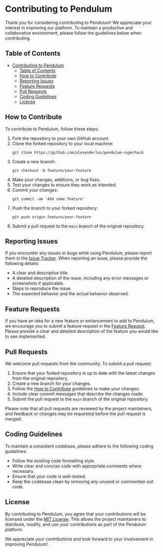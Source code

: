 # Contributing to Pendulum

Thank you for considering contributing to Pendulum! We appreciate your interest in improving our platform. To maintain a productive and collaborative environment, please follow the guidelines below when contributing.

## Table of Contents

- [Contributing to Pendulum](#contributing-to-pendulum)
  - [Table of Contents](#table-of-contents)
  - [How to Contribute](#how-to-contribute)
  - [Reporting Issues](#reporting-issues)
  - [Feature Requests](#feature-requests)
  - [Pull Requests](#pull-requests)
  - [Coding Guidelines](#coding-guidelines)
  - [License](#license)

## How to Contribute

To contribute to Pendulum, follow these steps:

1. Fork the repository to your own GitHub account.
2. Clone the forked repository to your local machine:
   ```
   git clone https://github.com/alexanderles/pendulum-superhack
   ```
3. Create a new branch:
   ```
   git checkout -b feature/your-feature
   ```
4. Make your changes, additions, or bug fixes.
5. Test your changes to ensure they work as intended.
6. Commit your changes:
   ```
   git commit -am 'Add some feature'
   ```
7. Push the branch to your forked repository:
   ```
   git push origin feature/your-feature
   ```
8. Submit a pull request to the `main` branch of the original repository.

## Reporting Issues

If you encounter any issues or bugs while using Pendulum, please report them in the [Issue Tracker](https://github.com/alexanderles/pendulum-superhack/issues). When reporting an issue, please provide the following details:

- A clear and descriptive title.
- A detailed description of the issue, including any error messages or screenshots if applicable.
- Steps to reproduce the issue.
- The expected behavior and the actual behavior observed.

## Feature Requests

If you have an idea for a new feature or enhancement to add to Pendulum, we encourage you to submit a feature request in the [Feature Request](). Please provide a clear and detailed description of the feature you would like to see implemented.

## Pull Requests

We welcome pull requests from the community. To submit a pull request:

1. Ensure that your forked repository is up to date with the latest changes from the original repository.
2. Create a new branch for your changes.
3. Follow the [How to Contribute](#how-to-contribute) guidelines to make your changes.
4. Include clear commit messages that describe the changes made.
5. Submit the pull request to the `main` branch of the original repository.

Please note that all pull requests are reviewed by the project maintainers, and feedback or changes may be requested before the pull request is merged.

## Coding Guidelines

To maintain a consistent codebase, please adhere to the following coding guidelines:

- Follow the existing code formatting style.
- Write clear and concise code with appropriate comments where necessary.
- Ensure that your code is well-tested.
- Keep the codebase clean by removing any unused or commented-out code.

## License

By contributing to Pendulum, you agree that your contributions will be licensed under the [MIT License](https://opensource.org/license/mit/). This allows the project maintainers to distribute, modify, and use your contributions as part of the Pendulum platform.

We appreciate your contributions and look forward to your involvement in improving Pendulum!